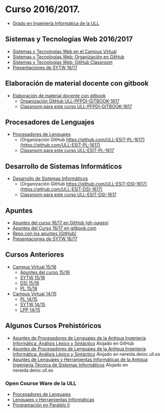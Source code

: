 # Curso 2016/2017.

* [Grado en Ingeniería Informática de la ULL](http://www.ull.es/view/centros/etsii/Grado_en_Ingenieria_Informatica/es)

## Sistemas y Tecnologías Web  2016/2017
  * [Sistemas y Tecnologías Web en el Campus Virtual](https://campusvirtual.ull.es/1617/course/view.php?id=1175)
  * [Sistemas y Tecnologías Web: Organización en GitHub](https://github.com/ULL-ESIT-SYTW-1617)
  * [Sistemas y Tecnologías Web: GitHub Classroom](https://classroom.github.com/classrooms/19915164-ull-esit-sytw-1617)
  * [Presentaciones de SYTW 16/17](https://casianorodriguezleon.gitbooks.io/presentaciones-de-sytw-2016-2017/content/)

## Elaboración de material docente con gitbook

* [Elaboración de material docente con gitbook](https://campusvirtual.ull.es/formacion/course/view.php?id=2444)
  * [Organización GitHub ULL-PFPDI-GITBOOK-1617](https://github.com/orgs/ULL-PFPDI-GITBOOK-1617)
  * [Classroom para este curso ULL-PFPDI-GITBOOK-1617](https://classroom.github.com/classrooms/24248551-ull-pfpdi-gitbook-1617)

## Procesadores de Lenguajes

* [Procesadores de Lenguajes](https://campusvirtual.ull.es/1617/course/view.php?id=1148)
  * [Organización GitHub https://github.com/ULL-ESIT-PL-1617](https://github.com/ULL-ESIT-PL-1617)
  * [Classroom para este curso ULL-ESIT-PL-1617](https://classroom.github.com/classrooms/19915186-ull-esit-pl-1617)

## Desarrollo de Sistemas Informáticos

* [Desarrollo de Sistemas Informáticos](https://campusvirtual.ull.es/1617/course/view.php?id=1136)
  * [Organización GitHub https://github.com/ULL-ESIT-DSI-1617](https://github.com/ULL-ESIT-DSI-1617)
  * [Classroom para este curso ULL-ESIT-DSI-1617](https://classroom.github.com/classrooms/19915179-ull-esit-dsi-1617)

## Apuntes

* [Apuntes del curso 16/17 en GitHub (gh-pages)]( https://crguezl.github.io/ull-esit-1617/)
* [Apuntes del Curso 16/17 en gitbook.com](https://www.gitbook.com/book/casianorodriguezleon/ull-esit-1617/details)
* [Repo con los apuntes (GitHub)](https://github.com/crguezl/ull-esit-1617)
* [Presentaciones de SYTW 16/17](https://casianorodriguezleon.gitbooks.io/presentaciones-de-sytw-2016-2017/content/)

## Cursos Anteriores

* [Campus Virtual 15/16](https://campusvirtual.ull.es/1516/my/)
  * [Apuntes del curso 15/16](https://casianorodriguezleon.gitbooks.io/pl1516/content/)
  * [SYTW 15/16](https://campusvirtual.ull.es/1516/course/view.php?id=187)
  * [DSI 15/16](https://campusvirtual.ull.es/1516/course/view.php?id=144)
  * [PL 15/16](https://campusvirtual.ull.es/1516/course/view.php?id=178)
  <!--* [Wiki del curso 16/17 en GitHub](https://github.com/crguezl/ull-esit-1617/wiki)-->
* [Campus Virtual 14/15](https://campusvirtual.ull.es/1415/my/)
  - [PL 14/15](https://campusvirtual.ull.es/1415/course/view.php?id=5669)
  - [SYTW 14/15](https://campusvirtual.ull.es/1415/course/view.php?id=5678)
  - [LPP 14/15](https://campusvirtual.ull.es/1415/course/view.php?id=5661)

## Algunos Cursos Prehistóricos

* [Apuntes de Procesadores de Lenguajes de la Antigua Ingeniería Informática: Análisis Léxico y Sintáctico](https://ull-esit-pl-1617.github.io/apuntesingenieriainformaticaPL/) Alojado en GitHub
* [Apuntes de Procesadores de Lenguajes de la Antigua Ingeniería Informática: Análisis Léxico y Sintáctico](http://nereida.deioc.ull.es/~pl/perlexamples/) Alojado en nereida.deioc.ull.es
* [Apuntes de Lenguajes y Herramientas Informáticas de la Antigua Ingeniería Técnica de Sistemas Informáticos](http://nereida.deioc.ull.es/~lhp/perlexamples/) Alojado en nereida.deioc.ull.es

### Open Course Ware de la ULL

* [Procesadores de Lenguajes](https://campusvirtual.ull.es/ocw/course/view.php?id=45)
* [Lenguajes y Herramientas Informáticas](https://campusvirtual.ull.es/ocw/course/view.php?id=43)
* [Programación en Paralelo II](https://campusvirtual.ull.es/ocw/course/view.php?id=44)

